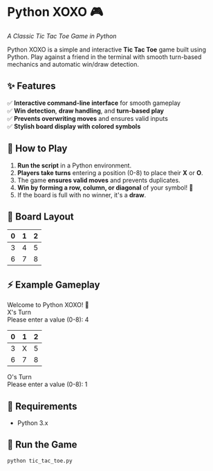 # Python XOXO 🎮  
*A Classic Tic Tac Toe Game in Python*  

Python XOXO is a simple and interactive **Tic Tac Toe** game built using Python. Play against a friend in the terminal with smooth turn-based mechanics and automatic win/draw detection.  

## ✨ Features  
✅ **Interactive command-line interface** for smooth gameplay  
✅ **Win detection**, **draw handling**, and **turn-based play**  
✅ **Prevents overwriting moves** and ensures valid inputs  
✅ **Stylish board display with colored symbols**  

## 🎯 How to Play  
1. **Run the script** in a Python environment.  
2. **Players take turns** entering a position (0-8) to place their **X** or **O**.  
3. The game **ensures valid moves** and prevents duplicates.  
4. **Win by forming a row, column, or diagonal** of your symbol! 🎉  
5. If the board is full with no winner, it's a **draw**.

## 🎨 Board Layout

0 | 1 | 2  
--|---|--  
3 | 4 | 5   
6 | 7 | 8  

## ⚡ Example Gameplay

Welcome to Python XOXO! 👋  
X's Turn  
Please enter a value (0-8): 4


 0 | 1 | 2  
 --|---|--  
 3 | X | 5  
 6 | 7 | 8  

O's Turn  
Please enter a value (0-8): 1  


## 📌 Requirements  
- Python 3.x  

## 🚀 Run the Game  
```bash
python tic_tac_toe.py
